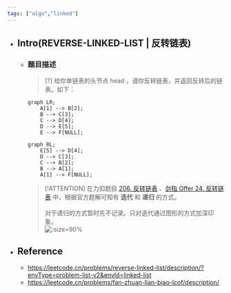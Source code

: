 ```yaml
---
tags: ["algo","linked"]
---
```


* ## Intro(REVERSE-LINKED-LIST | 反转链表)

    + ### 题目描述

        > [?] 给你单链表的头节点 head ，请你反转链表，并返回反转后的链表。如下：

        <!-- panels:start -->
        <!-- div:left-panel-50 -->
        ```mermaid
        graph LR;
            A[1] --> B[2];
            B --> C[3];
            C --> D[4];
            D --> E[5];
            E --> F[NULL];
        ```
        
        <!-- div:right-panel-50 -->
        ```mermaid
        graph RL;
            E[5] --> D[4];
            D --> C[3];
            C --> B[2];
            B --> A[1];
            A[1] --> F[NULL];
        ```
        <!-- panels:end -->
        
        > [!ATTENTION] 在力扣题目 [206. 反转链表](https://leetcode.cn/problems/reverse-linked-list/description/?envType=problem-list-v2&envId=linked-list) 、[剑指 Offer 24. 反转链表](https://leetcode.cn/problems/fan-zhuan-lian-biao-lcof/description/) 中，根据官方题解可知有 **迭代** 和 **递归** 的方式。
        <br><br>对于递归的方式暂时先不记录。只对迭代通过图形的方式加深印象。
        <br>![](/.images/algo/linked/reverse-linked-list/rll-traversal-01.png ':size=90%')

* ## Reference

    + https://leetcode.cn/problems/reverse-linked-list/description/?envType=problem-list-v2&envId=linked-list
    + https://leetcode.cn/problems/fan-zhuan-lian-biao-lcof/description/